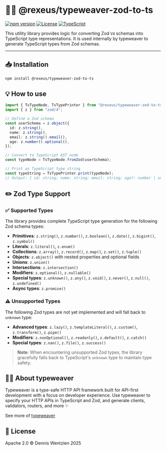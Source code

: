 # 🔄✨ @rexeus/typeweaver-zod-to-ts

[![npm version](https://img.shields.io/npm/v/@rexeus/typeweaver-zod-to-ts.svg)](https://www.npmjs.com/package/@rexeus/typeweaver-zod-to-ts)
[![License](https://img.shields.io/badge/License-Apache%202.0-blue.svg)](https://opensource.org/licenses/Apache-2.0)
[![TypeScript](https://img.shields.io/badge/TypeScript-Ready-blue.svg)](https://www.typescriptlang.org/)

This utility library provides logic for converting Zod `V4` schemas into TypeScript type
representations. It is used internally by typeweaver to generate TypeScript types from Zod schemas.

---

## 📥 Installation

```bash
npm install @rexeus/typeweaver-zod-to-ts
```

## 💡 How to use

```typescript
import { TsTypeNode, TsTypePrinter } from "@rexeus/typeweaver-zod-to-ts";
import { z } from "zod/4";

// Define a Zod schema
const userSchema = z.object({
  id: z.string(),
  name: z.string(),
  email: z.string().email(),
  age: z.number().optional(),
});

// Convert to TypeScript AST node
const typeNode = TsTypeNode.fromZod(userSchema);

// Print as TypeScript type string
const typeString = TsTypePrinter.print(typeNode);
// Output: { id: string; name: string; email: string; age?: number | undefined; }
```

## ✏️ Zod Type Support

### ✅ Supported Types

The library provides complete TypeScript type generation for the following Zod schema types:

- **Primitives**: `z.string()`, `z.number()`, `z.boolean()`, `z.date()`, `z.bigint()`, `z.symbol()`
- **Literals**: `z.literal()`, `z.enum()`
- **Collections**: `z.array()`, `z.record()`, `z.map()`, `z.set()`, `z.tuple()`
- **Objects**: `z.object()` with nested properties and optional fields
- **Unions**: `z.union()`
- **Intersections**: `z.intersection()`
- **Modifiers**: `z.optional()`, `z.nullable()`
- **Special types**: `z.unknown()`, `z.any()`, `z.void()`, `z.never()`, `z.null()`, `z.undefined()`
- **Async types**: `z.promise()`

### ⚠️ Unsupported Types

The following Zod types are not yet implemented and will fall back to `unknown` type:

- **Advanced types**: `z.lazy()`, `z.templateLiteral()`, `z.custom()`, `z.transform()`, `z.pipe()`
- **Modifiers**: `z.nonOptional()`, `z.readonly()`, `z.default()`, `z.catch()`
- **Special types**: `z.nan()`, `z.file()`, `z.success()`

> **Note**: When encountering unsupported Zod types, the library gracefully falls back to
> TypeScript's `unknown` type to maintain type safety.

## 🧵✨ About typeweaver

Typeweaver is a type-safe HTTP API framework built for API-first development with a focus on
developer experience. Use typeweaver to specify your HTTP APIs in TypeScript and Zod, and generate
clients, validators, routers, and more ✨

See more of [typeweaver](../cli/README.md)

## 📄 License

Apache 2.0 © Dennis Wentzien 2025
